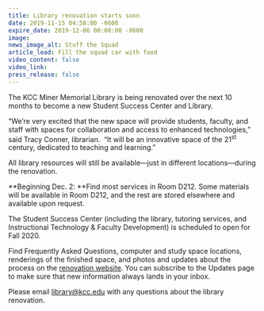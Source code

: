 ```yaml
---
title: Library renovation starts soon
date: 2019-11-15 04:58:00 -0600
expire_date: 2019-12-06 00:00:00 -0600
image:
news_image_alt: Stuff the Squad
article_lead: Fill the squad car with food
video_content: false
video_link:
press_release: false
---
```


The KCC Miner Memorial Library is being renovated over the next 10 months to become a new Student Success Center and Library.

“We’re very excited that the new space will provide students, faculty, and staff with spaces for collaboration and access to enhanced technologies,” said Tracy Conner, librarian.&nbsp; “It will be an innovative space of the 21<sup>st</sup> century, dedicated to teaching and learning.”

All library resources will still be available—just in different locations—during the renovation.

**Beginning Dec. 2:&nbsp;**Find most services in Room D212. Some materials will be available in Room D212, and the rest are stored elsewhere and available upon request.

The Student Success Center (including the library, tutoring services, and Instructional Technology & Faculty Development) is scheduled to open for Fall 2020.

Find Frequently Asked Questions, computer and study space locations, renderings of the finished space, and photos and updates about the process on the [renovation website](https://kcc.libguides.com/renovation). You can subscribe to the Updates page to make sure that new information always lands in your inbox.

Please email [library@kcc.edu](mailto:library@kcc.edu) with any questions about the library renovation.